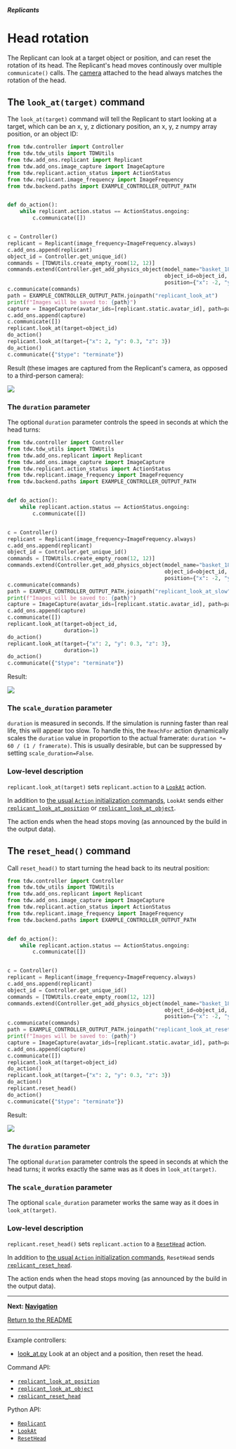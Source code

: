 ##### Replicants

# Head rotation

The Replicant can look at a target object or position, and can reset the rotation of its head. The Replicant's head moves continously over multiple `communicate()` calls. The [camera](../core_concepts/avatars.md) attached to the head always matches the rotation of the head.

## The `look_at(target)` command

The `look_at(target)` command will tell the Replicant to start looking at a target, which can be an x, y, z dictionary position, an x, y, z numpy array position, or an object ID:

```python
from tdw.controller import Controller
from tdw.tdw_utils import TDWUtils
from tdw.add_ons.replicant import Replicant
from tdw.add_ons.image_capture import ImageCapture
from tdw.replicant.action_status import ActionStatus
from tdw.replicant.image_frequency import ImageFrequency
from tdw.backend.paths import EXAMPLE_CONTROLLER_OUTPUT_PATH


def do_action():
    while replicant.action.status == ActionStatus.ongoing:
        c.communicate([])


c = Controller()
replicant = Replicant(image_frequency=ImageFrequency.always)
c.add_ons.append(replicant)
object_id = Controller.get_unique_id()
commands = [TDWUtils.create_empty_room(12, 12)]
commands.extend(Controller.get_add_physics_object(model_name="basket_18inx18inx12iin_wicker",
                                                  object_id=object_id,
                                                  position={"x": -2, "y": 0, "z": 3}))
c.communicate(commands)
path = EXAMPLE_CONTROLLER_OUTPUT_PATH.joinpath("replicant_look_at")
print(f"Images will be saved to: {path}")
capture = ImageCapture(avatar_ids=[replicant.static.avatar_id], path=path)
c.add_ons.append(capture)
c.communicate([])
replicant.look_at(target=object_id)
do_action()
replicant.look_at(target={"x": 2, "y": 0.3, "z": 3})
do_action()
c.communicate({"$type": "terminate"})
```

Result (these images are captured from the Replicant's camera, as opposed to a third-person camera):

![](images/head_rotation/look_at.gif)

### The `duration` parameter

The optional `duration` parameter controls the speed in seconds at which the head turns:

```python
from tdw.controller import Controller
from tdw.tdw_utils import TDWUtils
from tdw.add_ons.replicant import Replicant
from tdw.add_ons.image_capture import ImageCapture
from tdw.replicant.action_status import ActionStatus
from tdw.replicant.image_frequency import ImageFrequency
from tdw.backend.paths import EXAMPLE_CONTROLLER_OUTPUT_PATH


def do_action():
    while replicant.action.status == ActionStatus.ongoing:
        c.communicate([])


c = Controller()
replicant = Replicant(image_frequency=ImageFrequency.always)
c.add_ons.append(replicant)
object_id = Controller.get_unique_id()
commands = [TDWUtils.create_empty_room(12, 12)]
commands.extend(Controller.get_add_physics_object(model_name="basket_18inx18inx12iin_wicker",
                                                  object_id=object_id,
                                                  position={"x": -2, "y": 0, "z": 3}))
c.communicate(commands)
path = EXAMPLE_CONTROLLER_OUTPUT_PATH.joinpath("replicant_look_at_slow")
print(f"Images will be saved to: {path}")
capture = ImageCapture(avatar_ids=[replicant.static.avatar_id], path=path)
c.add_ons.append(capture)
c.communicate([])
replicant.look_at(target=object_id,
                  duration=1)
do_action()
replicant.look_at(target={"x": 2, "y": 0.3, "z": 3},
                  duration=1)
do_action()
c.communicate({"$type": "terminate"})
```

Result:

![](images/head_rotation/look_at_slow.gif)

### The `scale_duration` parameter

`duration` is measured in seconds. If the simulation is running faster than real life, this will appear too slow. To handle this, the `ReachFor` action dynamically scales the `duration` value in proportion to the actual framerate: `duration *= 60 / (1 / framerate)`. This is usually desirable, but can be suppressed by setting `scale_duration=False`.

### Low-level description

`replicant.look_at(target)` sets `replicant.action` to a [`LookAt`](../../python/replicant/actions/look_at.md) action. 

In addition to [the usual `Action` initialization commands](actions.md), `LookAt` sends either [`replicant_look_at_position`](../../api/command_api.md#replicant_look_at_position) or [`replicant_look_at_object`](../../api/command_api.md#replicant_look_at_object).

The action ends when the head stops moving (as announced by the build in the output data).

## The `reset_head()` command

Call `reset_head()` to start turning the head back to its neutral position:

```python
from tdw.controller import Controller
from tdw.tdw_utils import TDWUtils
from tdw.add_ons.replicant import Replicant
from tdw.add_ons.image_capture import ImageCapture
from tdw.replicant.action_status import ActionStatus
from tdw.replicant.image_frequency import ImageFrequency
from tdw.backend.paths import EXAMPLE_CONTROLLER_OUTPUT_PATH


def do_action():
    while replicant.action.status == ActionStatus.ongoing:
        c.communicate([])


c = Controller()
replicant = Replicant(image_frequency=ImageFrequency.always)
c.add_ons.append(replicant)
object_id = Controller.get_unique_id()
commands = [TDWUtils.create_empty_room(12, 12)]
commands.extend(Controller.get_add_physics_object(model_name="basket_18inx18inx12iin_wicker",
                                                  object_id=object_id,
                                                  position={"x": -2, "y": 0, "z": 3}))
c.communicate(commands)
path = EXAMPLE_CONTROLLER_OUTPUT_PATH.joinpath("replicant_look_at_reset")
print(f"Images will be saved to: {path}")
capture = ImageCapture(avatar_ids=[replicant.static.avatar_id], path=path)
c.add_ons.append(capture)
c.communicate([])
replicant.look_at(target=object_id)
do_action()
replicant.look_at(target={"x": 2, "y": 0.3, "z": 3})
do_action()
replicant.reset_head()
do_action()
c.communicate({"$type": "terminate"})
```

Result:

![](images/head_rotation/look_at_reset.gif)

### The `duration` parameter

The optional `duration` parameter controls the speed in seconds at which the head turns; it works exactly the same was as it does in `look_at(target)`.

### The `scale_duration` parameter

The optional `scale_duration` parameter works the same way as it does in `look_at(target)`.

### Low-level description

`replicant.reset_head()` sets `replicant.action` to a [`ResetHead`](../../python/replicant/actions/reset_head.md) action. 

In addition to [the usual `Action` initialization commands](actions.md), `ResetHead` sends [`replicant_reset_head`](../../api/command_api.md#replicant_reset_head).

The action ends when the head stops moving (as announced by the build in the output data).

***

**Next: [Navigation](navigation.md)**

[Return to the README](../../../README.md)

***

Example controllers:

- [look_at.py](https://github.com/threedworld-mit/tdw/blob/master/Python/example_controllers/replicant/look_at.py) Look at an object and a position, then reset the head.

Command API:

- [`replicant_look_at_position`](../../api/command_api.md#replicant_look_at_position)
- [`replicant_look_at_object`](../../api/command_api.md#replicant_look_at_object)
- [`replicant_reset_head`](../../api/command_api.md#replicant_reset_head)

Python API:

- [`Replicant`](../../python/add_ons/replicant.md)
- [`LookAt`](../../python/replicant/actions/look_at.md)
- [`ResetHead`](../../python/replicant/actions/reset_head.md)